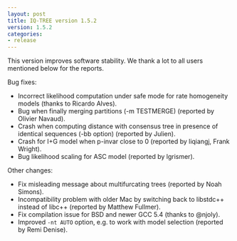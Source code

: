 ```yaml
---
layout: post
title: IQ-TREE version 1.5.2
version: 1.5.2
categories: 
- release
---
```



This version improves software stability. We thank a lot to all users mentioned below for the reports.

Bug fixes:

* Incorrect likelihood computation under safe mode for rate homogeneity models (thanks to Ricardo Alves).
* Bug when finally merging partitions (-m TESTMERGE) (reported by Olivier Navaud).
* Crash when computing distance with consensus tree in presence of identical sequences (-bb option) (reported by Julien).
* Crash for I+G model when p-invar close to 0 (reported by liqiangj, Frank Wright).
* Bug likelihood scaling for ASC model (reported by lgrismer).

Other changes:

* Fix misleading message about multifurcating trees (reported by Noah Simons).
* Incompatibility problem with older Mac by switching back to libstdc++ instead of libc++ (reported by Matthew Fullmer).
* Fix compilation issue for BSD and newer GCC 5.4 (thanks to @njoly).
* Improved `-nt AUTO` option, e.g. to work with model selection (reported by Remi Denise).
